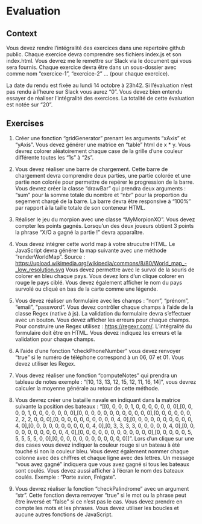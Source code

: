 # Evaluation

## Context 

Vous devez rendre l’intégralité des exercices dans une repertoire github public. Chaque exercice devra comprendre ses fichiers index.js et son index.html. Vous devrez me le remettre sur Slack via le document qui vous sera fournis. Chaque exercice devra être dans un sous-dossier avec comme nom “exercice-1”, “exercice-2” … (pour chaque exercice).

La date du rendu est fixée au lundi 14 octobre à 23h42. Si l’évaluation n’est pas rendu à l’heure sur Slack vous aurez “0”. Vous devez bien entendu essayer de réaliser l’intégralité des exercices. La totalité de cette évaluation est notée sur “20”.

## Exercises

1. Créer une fonction “gridGenerator” prenant les arguments “xAxis” et “yAxis”. Vous devez générer une matrice en “table” html de x * y. Vous devrez colorer aléatoirement chaque case de la grille d’une couleur différente toutes les “1s” à “2s”.

2. Vous devez réaliser une barre de chargement. Cette barre de chargement devra comprendre deux parties, une partie colorée et une partie non colorée pour permettre de repérer le progression de la barre. Vous devrez créer la classe “drawBar” qui prendra deux arguments : “sum” pour la somme totale du nombre et “nbr” pour la proportion du segement chargé de la barre. La barre devra être responsive à “100%” par rapport à la taille totale de son conteneur HTML.

3. Réaliser le jeu du morpion avec une classe “MyMorpionXO”. Vous devez compter les points gagnés. Lorsqu’un des deux joueurs obtient 3 points la phrase “X/O a gagné la partie !” devra apparaître.

4. Vous devez intégrer cette world map à votre strucutre HTML. Le JavaScript devra générer la map suivante avec une méthode “renderWorldMap”. Source : https://upload.wikimedia.org/wikipedia/commons/8/80/World_map_-_low_resolution.svg Vous devez permettre avec le survol de la souris de colorer en bleu chaque pays. Vous devez lors d’un clique colorer en rouge le pays ciblé. Vous devez également afficher le nom du pays survolé ou cliqué en bas de la carte comme une légende.

5. Vous devez réaliser un formulaire avec les champs : “nom”, “prénom”, “email”, “password”. Vous devez contrôler chaque champs à l’aide de la classe Regex (native à js). La validation du formulaire devra s’effectuer avec un bouton. Vous devez afficher les erreurs pour chaque champs. Pour construire une Regex utilisez : https://regexr.com/. L’intégralité du formulaire doit être en HTML. Vous devez indiquez les erreurs et la validation pour chaque champs.

6. A l’aide d’une fonction “checkPhoneNumber” vous devez renvoyer “true” si le numéro de téléphone correspond à un 06, 07 et 01. Vous devez utiliser les Regex.

7. Vous devez réaliser une fonction “computeNotes” qui prendra un tableau de notes exemple : “[10, 13, 13, 12, 15, 12, 11, 16, 14]”, vous devrez calculer la moyenne générale au retour de cette méthode.

8. Vous devrez créer une bataille navale en indiquant dans la matrice suivante la position des bateaux : “[[0, 0, 0, 0, 1, 0, 0, 0, 0, 0, 0, 0],[0, 0, 0, 0, 1, 0, 0, 0, 0, 0, 0, 0],[0, 0, 0, 0, 0, 0, 0, 0, 0, 0, 0, 0],[0, 0, 0, 0, 0, 0, 2, 2, 2, 0, 0, 0],[0, 0, 0, 0, 0, 0, 0, 0, 0, 0, 4, 0],[0, 0, 0, 0, 0, 0, 0, 0, 0, 0, 4, 0],[0, 0, 0, 0, 0, 0, 0, 0, 0, 0, 4, 0],[0, 3, 3, 3, 3, 0, 0, 0, 0, 0, 4, 0],[0, 0, 0, 0, 0, 0, 0, 0, 0, 0, 4, 0],[0, 0, 0, 0, 0, 0, 0, 0, 0, 0, 0, 0],[0, 0, 0, 0, 0, 5, 5, 5, 5, 5, 0, 0],[0, 0, 0, 0, 0, 0, 0, 0, 0, 0, 0, 0]]”. Lors d’un clique sur une des cases vous devez indiquer la couleur rouge si un bateau à été touché si non la couleur bleu. Vous devez également nommer chaque colonne avec des chiffres et chaque ligne avec des lettres. Un message “vous avez gagné” indiquera que vous avez gagné si tous les bateaux sont coulés. Vous devez aussi afficher à l’écran le nom des bateaux coulés. Exemple : “Porte avion, Frégate”.

9. Vous devrez réaliser la fonction “checkPalindrome” avec un argument “str”. Cette fonction devra renvoyer “true” si le mot ou la phrase peut être inversé et “false” si ce n’est pas le cas. Vous devez prendre en compte les mots et les phrases. Vous devez utiliser les boucles et aucune autres fonctions de JavaScript.
